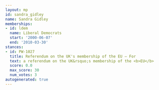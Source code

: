 ```yaml
---
layout: mp
id: sandra_gidley
name: Sandra Gidley
memberships:
- id: ldem
  name: Liberal Democrats
  start: '2000-06-07'
  end: '2010-03-30'
stances:
- id: PW-1027
  title: Referendum on the UK's membership of the EU — For
  text: a referendum on the UK&rsquo;s membership of the <b>EU</b>
  score: 0.0
  max_score: 30
  num_votes: 3
autogenerated: true
---
```

